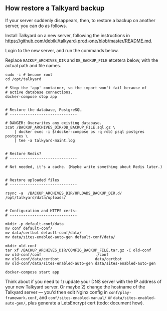 
## How restore a Talkyard backup

If your server suddenly disappears, then, to restore a backup on
another server, you can do as follows.

Install Talkyard on a new server, following the instructions in
https://github.com/debiki/talkyard-prod-one/blob/master/README.md.

Login to the new server, and run the commands below.

Replace `BACKUP_ARCHIVES_DIR` and `DB_BACKUP_FILE` etcetera below, with
the actual path and file names.

```
sudo -i # become root
cd /opt/talkyard

# Stop the 'app' container, so the import won't fail because of
# active database connections.
docker-compose stop app


# Restore the database, PostgreSQL
# ------------------------------

# DANGER: Overwrites any existing database.
zcat /BACKUP_ARCHIVES_DIR/DB_BACKUP_FILE.sql.gz \
    | docker exec -i $(docker-compose ps -q rdb) psql postgres postgres \
    | tee -a talkyard-maint.log


# Restore Redis?
# ------------------------------

# Not needed, it's a cache. (Maybe write something about Redis later.)


# Restore uploaded files
# ------------------------------

rsync -a  /BACKUP_ARCHIVES_DIR/UPLOADS_BACKUP_DIR.d/  /opt/talkyard/data/uploads/


# Configuration and HTTPS certs:
# ------------------------------

mkdir -p default-conf/data
mv conf default-conf/
mv data/certbot default-conf/data/
mv data/sites-enabled-auto-gen default-conf/data/

mkdir old-conf
tar xf /BACKUP_ARCHIVES_DIR/CONFIG_BACKUP_FILE.tar.gz -C old-conf
mv old-conf/conf                        ./conf
mv old-conf/data/certbot                data/certbot
mv old-conf/data/sites-enabled-auto-gen data/sites-enabled-auto-gen

docker-compose start app
```

Think about if you need to 1) update your DNS server with the IP address of your
new Talkyard server. Or maybe 2) change the hostname of the Talkyard server
— you'd then edit Nginx config in `conf/play-framework.conf`,
and `conf/sites-enabled-manual/` or `data/sites-enabled-auto-gen/`, plus
generate a LetsEncrypt cert (todo: document how).
